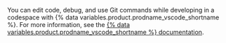 You can edit code, debug, and use Git commands while developing in a codespace with {% data variables.product.prodname_vscode_shortname %}. For more information, see the [{% data variables.product.prodname_vscode_shortname %} documentation](https://code.visualstudio.com/docs).
